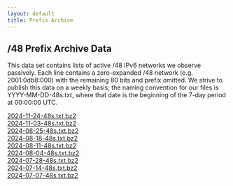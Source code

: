 ```yaml
---
layout: default
title: Prefix Archive
---
```


## /48 Prefix Archive Data

This data set contains lists of active /48 IPv6 networks we observe passively.
Each line contains a zero-expanded /48 network (e.g. 2001:0db8:000) with the
remaining 80 bits and prefix omitted. We strive to publish this data on a
weekly basis; the naming convention for our files is YYYY-MM-DD-48s.txt, where
that date is the beginning of the 7-day period at 00:00:00 UTC.

<!-- [](data/prefixes/)<br> -->
[2024-11-24-48s.txt.bz2](/data/prefixes/2024-11-24-48s.txt.bz2)<br>
[2024-11-03-48s.txt.bz2](/data/prefixes/2024-11-03-48s.txt.bz2)<br>
[2024-08-25-48s.txt.bz2](/data/prefixes/2024-08-25-48s.txt.bz2)<br>
[2024-08-18-48s.txt.bz2](/data/prefixes/2024-08-18-48s.txt.bz2)<br>
[2024-08-11-48s.txt.bz2](/data/prefixes/2024-08-11-48s.txt.bz2)<br>
[2024-08-04-48s.txt.bz2](/data/prefixes/2024-08-04-48s.txt.bz2)<br>
[2024-07-28-48s.txt.bz2](/data/prefixes/2024-07-28-48s.txt.bz2)<br>
[2024-07-14-48s.txt.bz2](/data/prefixes/2024-07-14-48s.txt.bz2)<br>
[2024-07-07-48s.txt.bz2](/data/prefixes/2024-07-07-48s.txt.bz2)<br>
